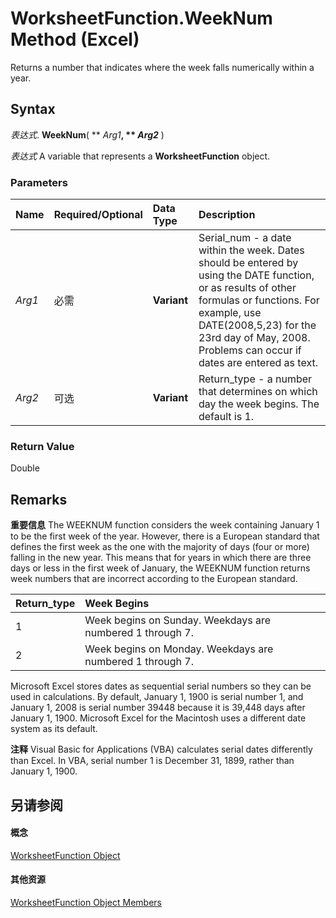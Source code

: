 
# WorksheetFunction.WeekNum Method (Excel)

Returns a number that indicates where the week falls numerically within a year.


## Syntax

 _表达式_. **WeekNum**( ** _Arg1_**, ** _Arg2_** )

 _表达式_ A variable that represents a **WorksheetFunction** object.


### Parameters



|**Name**|**Required/Optional**|**Data Type**|**Description**|
|:-----|:-----|:-----|:-----|
| _Arg1_|必需|**Variant**|Serial_num - a date within the week. Dates should be entered by using the DATE function, or as results of other formulas or functions. For example, use DATE(2008,5,23) for the 23rd day of May, 2008. Problems can occur if dates are entered as text.|
| _Arg2_|可选|**Variant**|Return_type - a number that determines on which day the week begins. The default is 1.|

### Return Value

Double


## Remarks


 **重要信息**   The WEEKNUM function considers the week containing January 1 to be the first week of the year. However, there is a European standard that defines the first week as the one with the majority of days (four or more) falling in the new year. This means that for years in which there are three days or less in the first week of January, the WEEKNUM function returns week numbers that are incorrect according to the European standard.



|**Return_type**|**Week Begins**|
|:-----|:-----|
|1|Week begins on Sunday. Weekdays are numbered 1 through 7.|
|2|Week begins on Monday. Weekdays are numbered 1 through 7.|
Microsoft Excel stores dates as sequential serial numbers so they can be used in calculations. By default, January 1, 1900 is serial number 1, and January 1, 2008 is serial number 39448 because it is 39,448 days after January 1, 1900. Microsoft Excel for the Macintosh uses a different date system as its default.


 **注释**  Visual Basic for Applications (VBA) calculates serial dates differently than Excel. In VBA, serial number 1 is December 31, 1899, rather than January 1, 1900. 


## 另请参阅


#### 概念


[WorksheetFunction Object](7b1d5639-363d-632c-2cf0-2232562646b6.md)
#### 其他资源


[WorksheetFunction Object Members](http://msdn.microsoft.com/library/6811ca87-4b53-0bff-88c9-30bf7497879a%28Office.15%29.aspx)